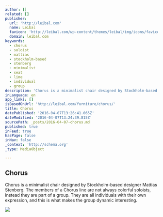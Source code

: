 ```yaml
---
author: []
related: []
publisher:
  url: 'http://leibal.com'
  name: Leibal
  favicon: 'http://leibal.com/wp-content/themes/leibal/img/icons/favicon.ico'
  domain: leibal.com
keywords:
  - chorus
  - soloist
  - mattias
  - stockholm-based
  - stenberg
  - minimalist
  - seat
  - line
  - individual
  - group
description: 'Chorus is a minimalist chair designed by Stockholm-based designer Mattias Stenberg. The members of a Chorus line are not always colorful soloists, instead they are part of a group. They are all individuals with their own expression, and this is what makes the group dynamic interesting.'
inLanguage: en
app_links: []
isBasedOnUrl: 'http://leibal.com/furniture/chorus/'
title: Chorus
datePublished: '2016-04-07T13:26:41.065Z'
dateModified: '2016-04-07T13:24:39.815Z'
sourcePath: _posts/2016-04-07-chorus.md
published: true
inFeed: true
hasPage: false
inNav: false
_context: 'http://schema.org'
_type: MediaObject

---
```

<article style=""><h1>Chorus</h1><p>Chorus is a minimalist chair designed by Stockholm-based designer Mattias Stenberg. The members of a Chorus line are not always colorful soloists, instead they are part of a group. They are all individuals with their own expression, and this is what makes the group dynamic interesting.</p><img src="http://leibal.com/wp-content/uploads/2016/04/Chorus_deltalj_golv.jpg" /></article>